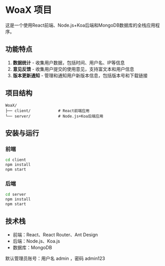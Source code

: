 # WoaX 项目

这是一个使用React前端、Node.js+Koa后端和MongoDB数据库的全栈应用程序。

## 功能特点

1. **数据统计** - 收集用户数据，包括时间、用户名、IP等信息
2. **意见反馈** - 收集用户提交的使用意见，支持富文本和用户信息
3. **版本更新通知** - 管理和通知用户新版本信息，包括版本号和下载链接

## 项目结构

```
WoaX/
├── client/            # React前端应用
└── server/            # Node.js+Koa后端应用
```

## 安装与运行

### 前端

```bash
cd client
npm install
npm start
```

### 后端

```bash
cd server
npm install
npm start
```

## 技术栈

- 前端：React、React Router、Ant Design
- 后端：Node.js、Koa.js
- 数据库：MongoDB


默认管理员账号：用户名 admin ，密码 admin123